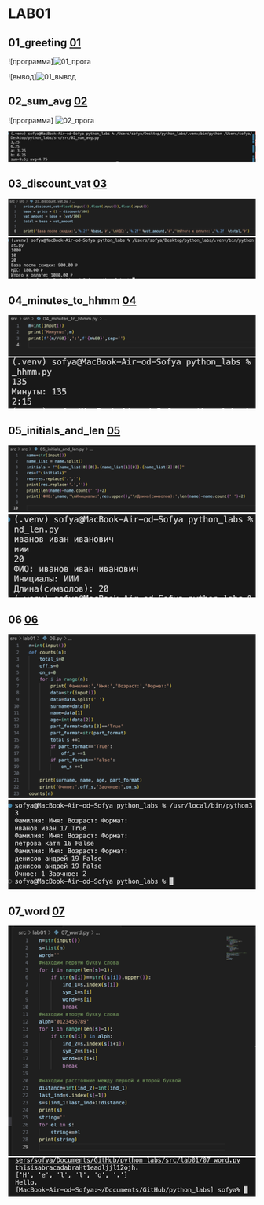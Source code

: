 # LAB01
## 01_greeting [01](src/lab01/01_greeting.py)
![программа]![01_прога](https://github.com/user-attachments/assets/ffece3a3-139a-4682-8915-9379124b3c00)

![вывод]<img width="804" height="100" alt="01_вывод" src="https://github.com/user-attachments/assets/54c55463-7dea-4ede-9be1-310d45bcfca3" />

## 02_sum_avg [02](src/lab01/02_sum_avg.py)
![программа] <img width="804" height="114" alt="02_прога" src="https://github.com/user-attachments/assets/a6d233ba-74c8-46aa-9ce0-8e1d15942683" />

![вывод](images/lab01/02_вывод.png)
## 03_discount_vat [03](src/lab01/03_discount_vat.py)
![программа](images/lab01/03_прога.png)
![вывод](images/lab01/03_вывод.png)
## 04_minutes_to_hhmm [04](src/lab01/04_minutes_to_hhmm.py)
![программа](images/lab01/04_прога.png)
![вывод](images/lab01/04_вывод.png)
## 05_initials_and_len [05](src/lab01/05_initials_and_len.py)
![программа](images/lab01/05_прога.png)
![вывод](images/lab01/05_вывод.png)
## 06 [06](src/lab01/06.py)
![программа](images/lab01/06_прога.png)
![вывод](images/lab01/06_вывод.png)
## 07_word [07](src/lab01/07_word.py)
![программа](images/lab01/07_прога.png)
![вывод](images/lab01/07_вывод.png)
